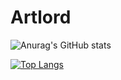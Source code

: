 # Artlord
![Anurag's GitHub stats](https://github-readme-stats.vercel.app/api?username=Artlordd&show_icons=true&theme=radical)


[![Top Langs](https://github-readme-stats.vercel.app/api/top-langs/?username=Artlordd&layout=compact)](https://github.com/anuraghazra/github-readme-stats)
